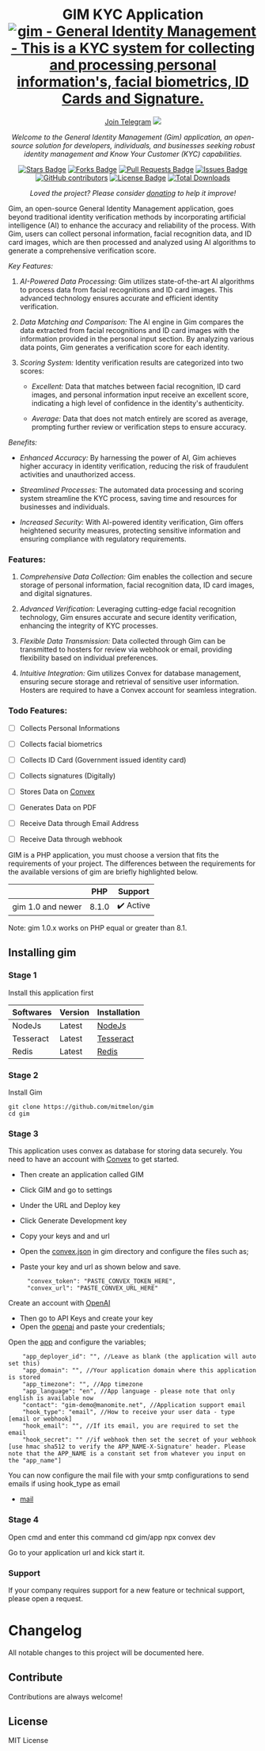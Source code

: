 <h1 align="center">GIM KYC Application
<a href="#" target="_blank"><img src="https://github.com/mitmelon/gim/assets/55149512/c4f67659-a5c6-441e-b7d6-59b6bd47a404" alt="gim - General Identity Management - This is a KYC system for collecting and processing personal information's, facial biometrics, ID Cards and Signature."></a></h1>
<div align="center">
<a href="https://t.me/+7jfbiGKhn55iODlk">Join Telegram</a>
<a href="https://twitter.com/manomitehq" ><img src="https://img.shields.io/twitter/follow/manomitehq.svg?style=social" /> </a>
<br>

<i>Welcome to the General Identity Management (Gim) application, an open-source solution for developers, individuals, and businesses seeking robust identity management and Know Your Customer (KYC) capabilities.</i>

<a href="https://github.com/mitmelon/gim/stargazers"><img src="https://img.shields.io/github/stars/mitmelon/gim" alt="Stars Badge"/></a>
<a href="https://github.com/mitmelon/gim/network/members"><img src="https://img.shields.io/github/forks/mitmelon/gim" alt="Forks Badge"/></a>
<a href="https://github.com/mitmelon/gim/pulls"><img src="https://img.shields.io/github/issues-pr/mitmelon/gim" alt="Pull Requests Badge"/></a>
<a href="https://github.com/mitmelon/gim/issues"><img src="https://img.shields.io/github/issues/mitmelon/gim" alt="Issues Badge"/></a>
<a href="https://github.com/mitmelon/gim/graphs/contributors"><img alt="GitHub contributors" src="https://img.shields.io/github/contributors/mitmelon/gim?color=2b9348"></a>
<a href="https://github.com/mitmelon/gim/blob/master/LICENSE"><img src="https://img.shields.io/github/license/mitmelon/gim?color=2b9348" alt="License Badge"/></a> [![Total Downloads](http://poser.pugx.org/mitmelon/gim/downloads)](https://packagist.org/packages/mitmelon/gim)

<i>Loved the project? Please consider [donating](https://paypal.me/mitmelon) to help it improve!</i>

</div>

Gim, an open-source General Identity Management application, goes beyond traditional identity verification methods by incorporating artificial intelligence (AI) to enhance the accuracy and reliability of the process. With Gim, users can collect personal information, facial recognition data, and ID card images, which are then processed and analyzed using AI algorithms to generate a comprehensive verification score.

*Key Features:*

1. *AI-Powered Data Processing:* Gim utilizes state-of-the-art AI algorithms to process data from facial recognitions and ID card images. This advanced technology ensures accurate and efficient identity verification.

2. *Data Matching and Comparison:* The AI engine in Gim compares the data extracted from facial recognitions and ID card images with the information provided in the personal input section. By analyzing various data points, Gim generates a verification score for each identity.

3. *Scoring System:* Identity verification results are categorized into two scores:
   - *Excellent:* Data that matches between facial recognition, ID card images, and personal information input receive an excellent score, indicating a high level of confidence in the identity's authenticity.

   - *Average:* Data that does not match entirely are scored as average, prompting further review or verification steps to ensure accuracy.


*Benefits:*

- *Enhanced Accuracy:* By harnessing the power of AI, Gim achieves higher accuracy in identity verification, reducing the risk of fraudulent activities and unauthorized access.
  
- *Streamlined Processes:* The automated data processing and scoring system streamline the KYC process, saving time and resources for businesses and individuals.

- *Increased Security:* With AI-powered identity verification, Gim offers heightened security measures, protecting sensitive information and ensuring compliance with regulatory requirements.


### Features:

1. *Comprehensive Data Collection:* Gim enables the collection and secure storage of personal information, facial recognition data, ID card images, and digital signatures.

2. *Advanced Verification:* Leveraging cutting-edge facial recognition technology, Gim ensures accurate and secure identity verification, enhancing the integrity of KYC processes.

3. *Flexible Data Transmission:* Data collected through Gim can be transmitted to hosters for review via webhook or email, providing flexibility based on individual preferences.

4. *Intuitive Integration:* Gim utilizes Convex for database management, ensuring secure storage and retrieval of sensitive user information. Hosters are required to have a Convex account for seamless integration.


### Todo Features:

  - [ ] Collects Personal Informations
  - [ ] Collects facial biometrics
  - [ ] Collects ID Card (Government issued identity card)
  - [ ] Collects signatures (Digitally)
  - [ ] Stores Data on [Convex](https://dashboard.convex.dev/)
  - [ ] Generates Data on PDF
  - [ ] Receive Data through Email Address
  - [ ] Receive Data through webhook


GIM is a PHP application, you must choose a version that fits the requirements of your project. The differences between the requirements for the available versions of gim are briefly highlighted below.

|                                                              | PHP     | Support                  |
|--------------------------------------------------------------|---------|--------------------------|
| gim 1.0 and newer                                            | 8.1.0   | :heavy_check_mark: Active|

Note: gim 1.0.x works on PHP equal or greater than 8.1.


## Installing gim

<h3>Stage 1</h3>

Install this application first

|    Softwares                                                 | Version | Installation                                              |
|--------------------------------------------------------------|---------|---------------------------------------------------------- |
| NodeJs                                                       | Latest  | [NodeJs ](https://nodejs.org/en)|
| Tesseract                                                    | Latest  | [Tesseract](https://tesseract-ocr.github.io/tessdoc/Installation.html)       |
| Redis                                                        | Latest  | [Redis ](https://redis.io/download/)                      |

<h3>Stage 2</h3>

Install Gim

    git clone https://github.com/mitmelon/gim
    cd gim

<h3>Stage 3</h3>

This application uses convex as database for storing data securely. You need to have an account with [Convex](https://dashboard.convex.dev/) to get started. 

- Then create an application called GIM
- Click GIM and go to settings
- Under the URL and Deploy key
- Click Generate Development key
- Copy your keys and and url
- Open the [convex.json](settings/config/convex.json) in gim directory and configure the files such as;
- Paste your key and url as shown below and save.

        "convex_token": "PASTE_CONVEX_TOKEN_HERE",
        "convex_url": "PASTE_CONVEX_URL_HERE"


Create an account with [OpenAI](https://platform.openai.com/apps)

- Then go to API Keys and create your key
- Open the [openai](settings/config/openai.json) and paste your credentials;


Open the [app](settings/config/app.json) and configure the variables;

        "app_deployer_id": "", //Leave as blank (the application will auto set this)
        "app_domain": "", //Your application domain where this application is stored
        "app_timezone": "", //App timezone
        "app_language": "en", //App language - please note that only english is available now
        "contact": "gim-demo@manomite.net", //Application support email
        "hook_type": "email", //How to receive your user data - type [email or webhook] 
        "hook_email": "", //If its email, you are required to set the email
        "hook_secret": "" //if webhook then set the secret of your webhook [use hmac sha512 to verify the APP_NAME-X-Signature' header. Please note that the APP_NAME is a constant set from whatever you input on the "app_name"]


You can now configure the mail file with your smtp configurations to send emails if using hook_type as email
- [mail](settings/config/mail.json)

<h3>Stage 4</h3>

Open cmd and enter this command
    cd gim/app
    npx convex dev

Go to your application url and kick start it.

### Support

If your company requires support for a new feature or technical support, please open a request.

# Changelog

All notable changes to this project will be documented here.

## Contribute

Contributions are always welcome!

## License

MIT License
